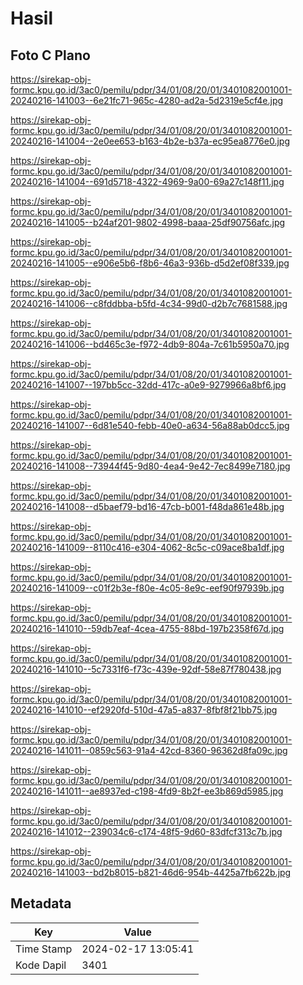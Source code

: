 # Hasil

## Foto C Plano

https://sirekap-obj-formc.kpu.go.id/3ac0/pemilu/pdpr/34/01/08/20/01/3401082001001-20240216-141003--6e21fc71-965c-4280-ad2a-5d2319e5cf4e.jpg

https://sirekap-obj-formc.kpu.go.id/3ac0/pemilu/pdpr/34/01/08/20/01/3401082001001-20240216-141004--2e0ee653-b163-4b2e-b37a-ec95ea8776e0.jpg

https://sirekap-obj-formc.kpu.go.id/3ac0/pemilu/pdpr/34/01/08/20/01/3401082001001-20240216-141004--691d5718-4322-4969-9a00-69a27c148f11.jpg

https://sirekap-obj-formc.kpu.go.id/3ac0/pemilu/pdpr/34/01/08/20/01/3401082001001-20240216-141005--b24af201-9802-4998-baaa-25df90756afc.jpg

https://sirekap-obj-formc.kpu.go.id/3ac0/pemilu/pdpr/34/01/08/20/01/3401082001001-20240216-141005--e906e5b6-f8b6-46a3-936b-d5d2ef08f339.jpg

https://sirekap-obj-formc.kpu.go.id/3ac0/pemilu/pdpr/34/01/08/20/01/3401082001001-20240216-141006--c8fddbba-b5fd-4c34-99d0-d2b7c7681588.jpg

https://sirekap-obj-formc.kpu.go.id/3ac0/pemilu/pdpr/34/01/08/20/01/3401082001001-20240216-141006--bd465c3e-f972-4db9-804a-7c61b5950a70.jpg

https://sirekap-obj-formc.kpu.go.id/3ac0/pemilu/pdpr/34/01/08/20/01/3401082001001-20240216-141007--197bb5cc-32dd-417c-a0e9-9279966a8bf6.jpg

https://sirekap-obj-formc.kpu.go.id/3ac0/pemilu/pdpr/34/01/08/20/01/3401082001001-20240216-141007--6d81e540-febb-40e0-a634-56a88ab0dcc5.jpg

https://sirekap-obj-formc.kpu.go.id/3ac0/pemilu/pdpr/34/01/08/20/01/3401082001001-20240216-141008--73944f45-9d80-4ea4-9e42-7ec8499e7180.jpg

https://sirekap-obj-formc.kpu.go.id/3ac0/pemilu/pdpr/34/01/08/20/01/3401082001001-20240216-141008--d5baef79-bd16-47cb-b001-f48da861e48b.jpg

https://sirekap-obj-formc.kpu.go.id/3ac0/pemilu/pdpr/34/01/08/20/01/3401082001001-20240216-141009--8110c416-e304-4062-8c5c-c09ace8ba1df.jpg

https://sirekap-obj-formc.kpu.go.id/3ac0/pemilu/pdpr/34/01/08/20/01/3401082001001-20240216-141009--c01f2b3e-f80e-4c05-8e9c-eef90f97939b.jpg

https://sirekap-obj-formc.kpu.go.id/3ac0/pemilu/pdpr/34/01/08/20/01/3401082001001-20240216-141010--59db7eaf-4cea-4755-88bd-197b2358f67d.jpg

https://sirekap-obj-formc.kpu.go.id/3ac0/pemilu/pdpr/34/01/08/20/01/3401082001001-20240216-141010--5c7331f6-f73c-439e-92df-58e87f780438.jpg

https://sirekap-obj-formc.kpu.go.id/3ac0/pemilu/pdpr/34/01/08/20/01/3401082001001-20240216-141010--ef2920fd-510d-47a5-a837-8fbf8f21bb75.jpg

https://sirekap-obj-formc.kpu.go.id/3ac0/pemilu/pdpr/34/01/08/20/01/3401082001001-20240216-141011--0859c563-91a4-42cd-8360-96362d8fa09c.jpg

https://sirekap-obj-formc.kpu.go.id/3ac0/pemilu/pdpr/34/01/08/20/01/3401082001001-20240216-141011--ae8937ed-c198-4fd9-8b2f-ee3b869d5985.jpg

https://sirekap-obj-formc.kpu.go.id/3ac0/pemilu/pdpr/34/01/08/20/01/3401082001001-20240216-141012--239034c6-c174-48f5-9d60-83dfcf313c7b.jpg

https://sirekap-obj-formc.kpu.go.id/3ac0/pemilu/pdpr/34/01/08/20/01/3401082001001-20240216-141003--bd2b8015-b821-46d6-954b-4425a7fb622b.jpg


## Metadata

| Key        | Value               |
| ---------- | ------------------- |
| Time Stamp | 2024-02-17 13:05:41 |
| Kode Dapil | 3401                |



